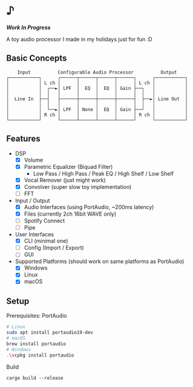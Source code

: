 # ♪

**_Work In Progress_**

A toy audio processor I made in my holidays just for fun :D

## Basic Concepts

```
    Input          Configurable Audio Processor          Output
┌───────────┐      ┌──────┬──────┬──────┬──────┐      ┌───────────┐
│           │ L ch │      │      │      │      │ L ch │           │
│           │  ┌──►│ LPF  │  EQ  │  EQ  │ Gain ├──┐   │           │
│           │  │   │      │      │      │      │  │   │           │
│  Line In  ├──┤   ├──────┼──────┼──────┼──────┤  ├──►│ Line Out  │
│           │  │   │      │      │      │      │  │   │           │
│           │  └──►│ LPF  │ None │  EQ  │ Gain ├──┘   │           │
│           │ R ch │      │      │      │      │ R ch │           │
└───────────┘      └──────┴──────┴──────┴──────┘      └───────────┘
```


## Features

- DSP
    - [x] Volume
    - [x] Parametric Equalizer (Biquad Filter)
        - Low Pass / High Pass / Peak EQ / High Shelf / Low Shelf
    - [x] Vocal Remover (just might work)
    - [x] Convolver (super slow toy implementation)
    - [ ] FFT
- Input / Output
    - [x] Audio Interfaces (using PortAudio, ~200ms latency)
    - [x] Files (currently 2ch 16bit WAVE only)
    - [ ] Spotify Connect
    - [ ] Pipe
- User Interfaces
    - [x] CLI (minimal one)
    - [ ] Config (Import / Export)
    - [ ] GUI
- Supported Platforms (should work on same platforms as PortAudio)
    - [x] Windows
    - [x] Linux
    - [x] macOS

## Setup

Prerequisites: PortAudio
```sh
# Linux
sudo apt install portaudio19-dev
# macOS
brew install portaudio
# Windows
.\vcpkg install portaudio
```

Build
```
cargo build --release
```
